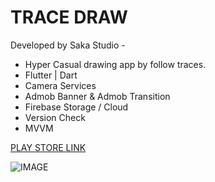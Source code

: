 # TRACE DRAW

Developed by Saka Studio -

- Hyper Casual drawing app by follow traces.
- Flutter | Dart
- Camera Services
- Admob Banner & Admob Transition
- Firebase Storage / Cloud
- Version Check
- MVVM


[PLAY STORE LINK](https://play.google.com/store/apps/details?id=com.drawapp.easy_draw&gl=TR)

![IMAGE](https://play-lh.googleusercontent.com/-QUM6Xk6UHEjXJlnV8b33qqxkOZBdIo6iOjoXNxhfVwbKQnY6yWweBNRWM4mXsN5n2p4=w480-h960)
